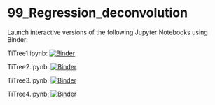 # 99_Regression_deconvolution

Launch interactive versions of the following Jupyter Notebooks using Binder:

TiTree1.ipynb: [![Binder](https://mybinder.org/badge_logo.svg)](https://mybinder.org/v2/gh/christurnadge/99_Regression_deconvolution/master?filepath=titree1.ipynb)

TiTree2.ipynb: [![Binder](https://mybinder.org/badge_logo.svg)](https://mybinder.org/v2/gh/christurnadge/99_Regression_deconvolution/master?filepath=titree2.ipynb)

TiTree3.ipynb: [![Binder](https://mybinder.org/badge_logo.svg)](https://mybinder.org/v2/gh/christurnadge/99_Regression_deconvolution/master?filepath=titree3.ipynb)

TiTree4.ipynb: [![Binder](https://mybinder.org/badge_logo.svg)](https://mybinder.org/v2/gh/christurnadge/99_Regression_deconvolution/master?filepath=titree4.ipynb)
